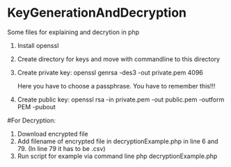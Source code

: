 # KeyGenerationAndDecryption
Some files for explaining and decrytion in php

1. Install openssl
2. Create directory for keys and move with commandline to this directory
3. Create private key:
	openssl genrsa -des3 -out private.pem 4096
	
	Here you have to choose a passphrase. You have to remember this!!!
4. Create public key:
	openssl rsa -in private.pem -out public.pem -outform PEM -pubout
	
#For Decryption:
1. Download encrypted file
2. Add filename of encrypted file in decryptionExample.php in line 6 and 79. (In line 79 it has to be .csv)
3. Run script for example via command line
	php decryptionExample.php
